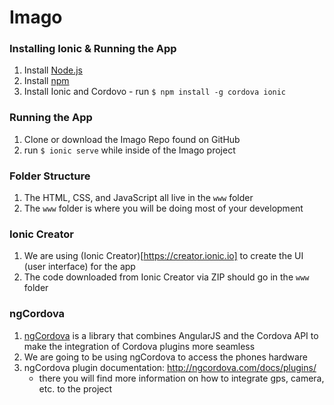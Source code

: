 # Imago

### Installing Ionic & Running the App
1. Install [Node.js](https://nodejs.org/)
2. Install [npm](https://www.npmjs.com/)
3. Install Ionic and Cordovo - run `$ npm install -g cordova ionic`

### Running the App
1. Clone or download the Imago Repo found on GitHub
2. run `$ ionic serve` while inside of the Imago project

### Folder Structure
1. The HTML, CSS, and JavaScript all live in the `www` folder
2. The `www` folder is where you will be doing most of your development

### Ionic Creator
1. We are using (Ionic Creator)[https://creator.ionic.io] to create the UI (user interface) for the app
2. The code downloaded from Ionic Creator via ZIP should go in the `www` folder

### ngCordova
1. [ngCordova](http://ngcordova.com/) is a library that combines AngularJS and the Cordova API to make the integration of Cordova plugins more seamless
2. We are going to be using ngCordova to access the phones hardware
3. ngCordova plugin documentation: http://ngcordova.com/docs/plugins/
    - there you will find more information on how to integrate gps, camera, etc. to the project
